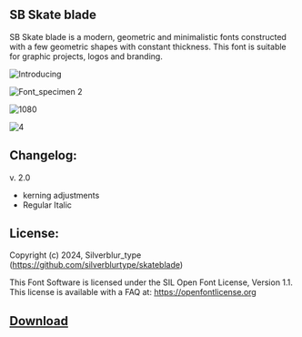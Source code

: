 ## SB Skate blade

SB Skate blade is a modern, geometric and minimalistic fonts constructed with a few geometric shapes with constant thickness. This font is suitable for graphic projects, logos and branding.

![Introducing](https://github.com/silverblurtype/sb-skateblade/assets/163983174/7a5f50b4-9a57-47c7-a1c5-cbffb33785af)

![Font_specimen 2](https://github.com/silverblurtype/sb-skateblade/assets/163983174/fbda2617-bbdd-4b9f-8252-d13a70762ee7)

![1080](https://github.com/silverblurtype/sb-skateblade/assets/163983174/99892fbc-43f6-4146-b866-3d0329091dff)

![4](https://github.com/silverblurtype/sb-skateblade/assets/163983174/8c2afb63-b7bf-4815-ac1d-8e29ddfdc455)


## Changelog:
v. 2.0
- kerning adjustments
- Regular Italic


## License:
Copyright (c) 2024, Silverblur_type (https://github.com/silverblurtype/skateblade)


This Font Software is licensed under the SIL Open Font License, Version 1.1. This license is available with a FAQ at:
https://openfontlicense.org




## [Download](https://github.com/silverblurtype/skateblade/releases/download/Font/Skateblade_2.zip)

